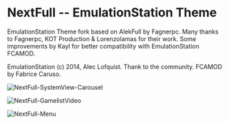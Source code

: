 # NextFull -- EmulationStation Theme
EmulationStation Theme fork based on AlekFull by Fagnerpc.
Many thanks to Fagnerpc, KOT Production & Lorenzolamas for their work.
Some improvements by Kayl for better compatibility with EmulationStation FCAMOD.

EmulationStation (c) 2014, Alec Lofquist. Thank to the community.
FCAMOD by Fabrice Caruso.

![NextFull-SystemView-Carousel](https://www.retrobat.ovh/repo/ressources/nextfull_github/nextfull_systemcarousel.png)

![NextFull-GamelistVideo](https://www.retrobat.ovh/repo/ressources/nextfull_github/nextfull_gamelistvideo.png)

![NextFull-Menu](https://www.retrobat.ovh/repo/ressources/nextfull_github/nextfull_menu.png)
